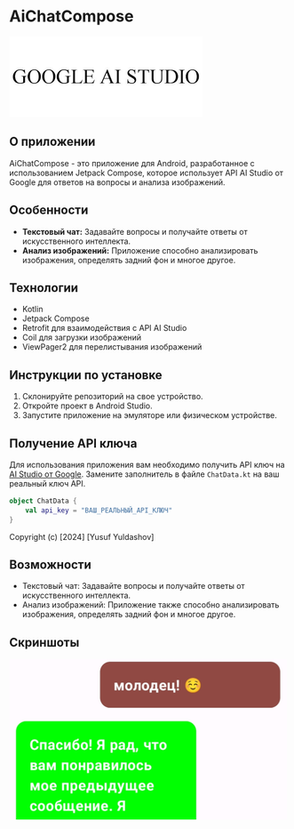 # AiChatCompose

![App Screenshots](googleaistudio.png)

## О приложении
AiChatCompose - это приложение для Android, разработанное с использованием Jetpack Compose, которое использует API AI Studio от Google для ответов на вопросы и анализа изображений.

## Особенности
- **Текстовый чат:** Задавайте вопросы и получайте ответы от искусственного интеллекта.
- **Анализ изображений:** Приложение способно анализировать изображения, определять задний фон и многое другое.

## Технологии
- Kotlin
- Jetpack Compose
- Retrofit для взаимодействия с API AI Studio
- Coil для загрузки изображений
- ViewPager2 для перелистывания изображений

## Инструкции по установке
1. Склонируйте репозиторий на свое устройство.
2. Откройте проект в Android Studio.
3. Запустите приложение на эмуляторе или физическом устройстве.

## Получение API ключа
Для использования приложения вам необходимо получить API ключ на [AI Studio от Google](https://makersuite.google.com/app/apikey). Замените заполнитель в файле `ChatData.kt` на ваш реальный ключ API.

```kotlin
object ChatData {
    val api_key = "ВАШ_РЕАЛЬНЫЙ_API_КЛЮЧ"
}
```
Copyright (c) [2024] [Yusuf Yuldashov]

## Возможности
- Текстовый чат: Задавайте вопросы и получайте ответы от искусственного интеллекта.
- Анализ изображений: Приложение также способно анализировать изображения, определять задний фон и многое другое.

## Скриншоты
<img src="Screenshot1.jpg" width="500">

